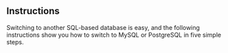 <!-- usedin: [ _rails/Tutorials/1989-09-26-replace-sqlite-v1.md] -->


## Instructions
Switching to another SQL-based database is easy, and the following instructions show you how to switch to MySQL or PostgreSQL in five simple steps.

